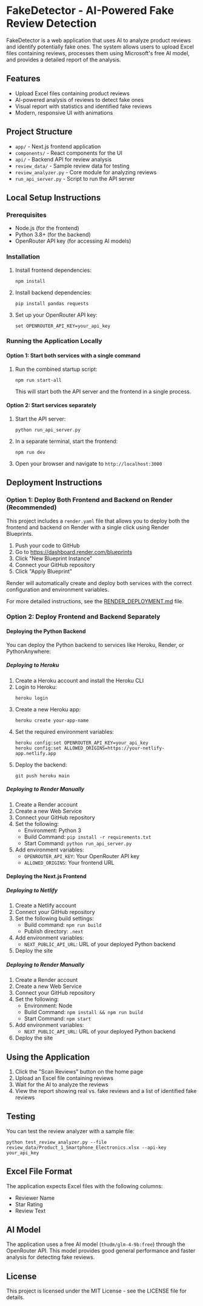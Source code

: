 # FakeDetector - AI-Powered Fake Review Detection

FakeDetector is a web application that uses AI to analyze product reviews and identify potentially fake ones. The system allows users to upload Excel files containing reviews, processes them using Microsoft's free AI model, and provides a detailed report of the analysis.

## Features

- Upload Excel files containing product reviews
- AI-powered analysis of reviews to detect fake ones
- Visual report with statistics and identified fake reviews
- Modern, responsive UI with animations

## Project Structure

- `app/` - Next.js frontend application
- `components/` - React components for the UI
- `api/` - Backend API for review analysis
- `review_data/` - Sample review data for testing
- `review_analyzer.py` - Core module for analyzing reviews
- `run_api_server.py` - Script to run the API server

## Local Setup Instructions

### Prerequisites

- Node.js (for the frontend)
- Python 3.8+ (for the backend)
- OpenRouter API key (for accessing AI models)

### Installation

1. Install frontend dependencies:
   ```
   npm install
   ```

2. Install backend dependencies:
   ```
   pip install pandas requests
   ```

3. Set up your OpenRouter API key:
   ```
   set OPENROUTER_API_KEY=your_api_key
   ```

### Running the Application Locally

#### Option 1: Start both services with a single command

1. Run the combined startup script:
   ```
   npm run start-all
   ```

   This will start both the API server and the frontend in a single process.

#### Option 2: Start services separately

1. Start the API server:
   ```
   python run_api_server.py
   ```

2. In a separate terminal, start the frontend:
   ```
   npm run dev
   ```

3. Open your browser and navigate to `http://localhost:3000`

## Deployment Instructions

### Option 1: Deploy Both Frontend and Backend on Render (Recommended)

This project includes a `render.yaml` file that allows you to deploy both the frontend and backend on Render with a single click using Render Blueprints.

1. Push your code to GitHub
2. Go to https://dashboard.render.com/blueprints
3. Click "New Blueprint Instance"
4. Connect your GitHub repository
5. Click "Apply Blueprint"

Render will automatically create and deploy both services with the correct configuration and environment variables.

For more detailed instructions, see the [RENDER_DEPLOYMENT.md](RENDER_DEPLOYMENT.md) file.

### Option 2: Deploy Frontend and Backend Separately

#### Deploying the Python Backend

You can deploy the Python backend to services like Heroku, Render, or PythonAnywhere:

##### Deploying to Heroku

1. Create a Heroku account and install the Heroku CLI
2. Login to Heroku:
   ```
   heroku login
   ```
3. Create a new Heroku app:
   ```
   heroku create your-app-name
   ```
4. Set the required environment variables:
   ```
   heroku config:set OPENROUTER_API_KEY=your_api_key
   heroku config:set ALLOWED_ORIGINS=https://your-netlify-app.netlify.app
   ```
5. Deploy the backend:
   ```
   git push heroku main
   ```

##### Deploying to Render Manually

1. Create a Render account
2. Create a new Web Service
3. Connect your GitHub repository
4. Set the following:
   - Environment: Python 3
   - Build Command: `pip install -r requirements.txt`
   - Start Command: `python run_api_server.py`
5. Add environment variables:
   - `OPENROUTER_API_KEY`: Your OpenRouter API key
   - `ALLOWED_ORIGINS`: Your frontend URL

#### Deploying the Next.js Frontend

##### Deploying to Netlify

1. Create a Netlify account
2. Connect your GitHub repository
3. Set the following build settings:
   - Build command: `npm run build`
   - Publish directory: `.next`
4. Add environment variables:
   - `NEXT_PUBLIC_API_URL`: URL of your deployed Python backend
5. Deploy the site

##### Deploying to Render Manually

1. Create a Render account
2. Create a new Web Service
3. Connect your GitHub repository
4. Set the following:
   - Environment: Node
   - Build Command: `npm install && npm run build`
   - Start Command: `npm start`
5. Add environment variables:
   - `NEXT_PUBLIC_API_URL`: URL of your deployed Python backend
6. Deploy the site

## Using the Application

1. Click the "Scan Reviews" button on the home page
2. Upload an Excel file containing reviews
3. Wait for the AI to analyze the reviews
4. View the report showing real vs. fake reviews and a list of identified fake reviews

## Testing

You can test the review analyzer with a sample file:

```
python test_review_analyzer.py --file review_data/Product_1_Smartphone_Electronics.xlsx --api-key your_api_key
```

## Excel File Format

The application expects Excel files with the following columns:
- Reviewer Name
- Star Rating
- Review Text

## AI Model

The application uses a free AI model (`thudm/glm-4-9b:free`) through the OpenRouter API. This model provides good general performance and faster analysis for detecting fake reviews.

## License

This project is licensed under the MIT License - see the LICENSE file for details.
